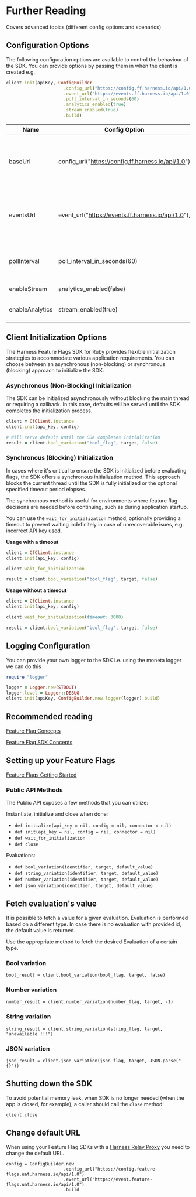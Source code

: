 # Further Reading

Covers advanced topics (different config options and scenarios)

## Configuration Options
The following configuration options are available to control the behaviour of the SDK.
You can provide options by passing them in when the client is created e.g.

```ruby
client.init(apiKey, ConfigBuilder
                      .config_url("https://config.ff.harness.io/api/1.0")
                      .event_url("https://events.ff.harness.io/api/1.0")
                      .poll_interval_in_seconds(60)
                      .analytics_enabled(true)
                      .stream_enabled(true)
                      .build)
```

| Name            | Config Option                                      | Description                                                                                                                                      | default                              |
|-----------------|----------------------------------------------------|--------------------------------------------------------------------------------------------------------------------------------------------------|--------------------------------------|
| baseUrl         | config_url("https://config.ff.harness.io/api/1.0") | the URL used to fetch feature flag evaluations. You should change this when using the Feature Flag proxy to http://localhost:7000                | https://config.ff.harness.io/api/1.0 |
| eventsUrl       | event_url("https://events.ff.harness.io/api/1.0"), | the URL used to post metrics data to the feature flag service. You should change this when using the Feature Flag proxy to http://localhost:7000 | https://events.ff.harness.io/api/1.0 |
| pollInterval    | poll_interval_in_seconds(60)                       | when running in stream mode, the interval in seconds that we poll for changes.                                                                   | 60                                   |
| enableStream    | analytics_enabled(false)                           | Enable streaming mode.                                                                                                                           | true                                 |
| enableAnalytics | stream_enabled(true)                               | Enable analytics.  Metrics data is posted every 60s                                                                                              | true                                 |

## Client Initialization Options
The Harness Feature Flags SDK for Ruby provides flexible initialization strategies to accommodate various application requirements. You can choose between an asynchronous (non-blocking) or synchronous (blocking) approach to initialize the SDK.

### Asynchronous (Non-Blocking) Initialization
The SDK can be initialized asynchronously without blocking the main thread or requiring a callback. In this case, defaults will be served until the SDK completes the initialization process.

```ruby
client = CfClient.instance
client.init(api_key, config)

# Will serve default until the SDK completes initialization
result = client.bool_variation("bool_flag", target, false)
```

### Synchronous (Blocking) Initialization

In cases where it's critical to ensure the SDK is initialized before evaluating flags, the SDK offers a synchronous initialization method. This approach blocks the current thread until the SDK is fully initialized or the optional specified timeout period elapses.

The synchronous method is useful for environments where feature flag decisions are needed before continuing, such as during application startup.

You can use the `wait_for_initialization` method, optionally providing a timeout to prevent waiting indefinitely in case of unrecoverable isues, e.g. incorrect API key used.

**Usage with a timeout**

```ruby
client = CfClient.instance
client.init(api_key, config)

client.wait_for_initialization

result = client.bool_variation("bool_flag", target, false)
```

**Usage without a timeout**

```ruby
client = CfClient.instance
client.init(api_key, config)

client.wait_for_initialization(timeout: 3000)

result = client.bool_variation("bool_flag", target, false)
```

## Logging Configuration
You can provide your own logger to the SDK i.e. using the moneta logger we can do this

```ruby
require "logger"

logger = Logger.new(STDOUT)
logger.level = Logger::DEBUG
client.init(apiKey, ConfigBuilder.new.logger(logger).build)
```


## Recommended reading

[Feature Flag Concepts](https://ngdocs.harness.io/article/7n9433hkc0-cf-feature-flag-overview)

[Feature Flag SDK Concepts](https://ngdocs.harness.io/article/rvqprvbq8f-client-side-and-server-side-sdks)

## Setting up your Feature Flags

[Feature Flags Getting Started](https://ngdocs.harness.io/article/0a2u2ppp8s-getting-started-with-feature-flags)

### Public API Methods ###

The Public API exposes a few methods that you can utilize:

Instantiate, initialize and close when done:

* `def initialize(api_key = nil, config = nil, connector = nil)`
* `def init(api_key = nil, config = nil, connector = nil)`
* `def wait_for_initialization`
* `def close`

Evaluations:

* `def bool_variation(identifier, target, default_value)`
* `def string_variation(identifier, target, default_value)`
* `def number_variation(identifier, target, default_value)`
* `def json_variation(identifier, target, default_value)`

## Fetch evaluation's value

It is possible to fetch a value for a given evaluation. Evaluation is performed based on a different type. In case there
is no evaluation with provided id, the default value is returned.

Use the appropriate method to fetch the desired Evaluation of a certain type.

### Bool variation

```
bool_result = client.bool_variation(bool_flag, target, false)  
```

### Number variation

```
number_result = client.number_variation(number_flag, target, -1)  
```

### String variation

```
string_result = client.string_variation(string_flag, target, "unavailable !!!")  
```

### JSON variation

```
json_result = client.json_variation(json_flag, target, JSON.parse("{}"))
```

## Shutting down the SDK

To avoid potential memory leak, when SDK is no longer needed
(when the app is closed, for example), a caller should call the `close` method:

```
client.close
```

## Change default URL

When using your Feature Flag SDKs with a [Harness Relay Proxy](https://ngdocs.harness.io/article/q0kvq8nd2o-relay-proxy) you need to change the default URL.


```
config = ConfigBuilder.new
                      .config_url("https://config.feature-flags.uat.harness.io/api/1.0")
                      .event_url("https://event.feature-flags.uat.harness.io/api/1.0")
                      .build
```


